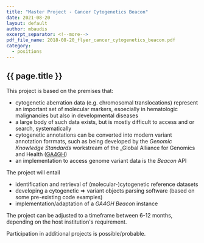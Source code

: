 ```yaml
---
title: "Master Project - Cancer Cytogenetics Beacon"
date: 2021-08-20
layout: default
author: mbaudis
excerpt_separator: <!--more-->
pdf_file_name: 2018-08-20_flyer_cancer_cytogenetics_beacon.pdf
category:
  - positions
---
```


## {{ page.title }}

This project is based on the premises that:

* cytogenetic aberration data (e.g. chromosomal translocations) represent an important set of molecular markers, esoecially in hematologic malignancies but also in developmental diseases
* a large body of such data exists, but is mostly difficult to access and or search, systematically
* cytogenetic annotations can be converted into modern variant annotation forrmats, such as being developed by the _Genomic Knowledge Standards_ workstream of the _Global Alliance for Genomics and Health ([GA4GH](http://ga4gh.org))
* an implementation to access genome variant data is the _Beacon_ API

<!--more-->

The project will entail

* identification and retrieval of (molecular-)cytogenetic reference datasets
* developing a cytogenetic => variant objects parsing software (based on some pre-existing code examples)
* implementation/adaptation of a _GA4GH Beacon_ instance

The project can be adjusted to a timeframe between 6-12 months, depending on the host institution's requirement.

Participation in additional projects is possible/probable.
